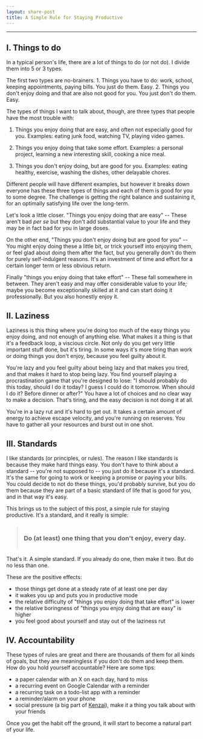 ```yaml
---
layout: share-post
title: A Simple Rule for Staying Productive
---
```


---

## I. Things to do

In a typical person's life, there are a lot of things to do (or not do). I divide them into 5 or 3 types.

The first two types are no-brainers. 1. Things you have to do: work, school, keeping appointments, paying bills. You just do them. Easy. 2. Things you don't enjoy doing and that are also not good for you. You just don't do them. Easy.

The types of things I want to talk about, though, are three types that people have the most trouble with:

1. Things you enjoy doing that are easy, and often not especially good for you. Examples: eating junk food, watching TV, playing video games.

2. Things you enjoy doing that take some effort. Examples: a personal project, learning a new interesting skill, cooking a nice meal.

3. Things you don't enjoy doing, but are good for you. Examples: eating healthy, exercise, washing the dishes, other delayable chores.

Different people will have different examples, but however it breaks down everyone has these three types of things and each of them is good for you to some degree. The challenge is getting the right balance and sustaining it, for an optimally satisfying life over the long-term.

Let's look a little closer. "Things you enjoy doing that are easy" -- These aren't bad *per se* but they don't add substantial value to your life and they may be in fact bad for you in large doses.

On the other end, "Things you don't enjoy doing but are good for you" -- You might enjoy doing these a little bit, or trick yourself into enjoying them, or feel glad about doing them after the fact, but you generally don't do them for purely self-indulgent reasons. It's an investment of time and effort for a certain longer term or less obvious return.

Finally "things you enjoy doing that take effort" -- These fall somewhere in between. They aren't easy and may offer considerable value to your life; maybe you become exceptionally skilled at it and can start doing it professionally. But you also honestly enjoy it.


## II. Laziness

Laziness is this thing where you're doing too much of the easy things you enjoy doing, and not enough of anything else. What makes it a thing is that it's a feedback loop, a viscious circle. Not only do you get very little important stuff done, but it's tiring. In some ways it's more tiring than work or doing things you don't enjoy, because you feel guilty about it.

You're lazy and you feel guilty about being lazy and that makes you tired, and that makes it hard to stop being lazy. You find yourself playing a procrastination game that you're designed to lose: "I should probably do this today, should I do it today? I guess I could do it tomorrow. When should I do it? Before dinner or after?" You have a lot of choices and no clear way to make a decision. That's tiring, and the easy decision is not doing it at all.

You're in a lazy rut and it's hard to get out. It takes a certain amount of energy to achieve escape velocity, and you're running on reserves. You have to gather all your resources and burst out in one shot.


## III. Standards

I like standards (or principles, or rules). The reason I like standards is because they make hard things easy. You don't have to think about a standard -- you're not supposed to -- you just do it because it's a standard. It's the same for going to work or keeping a promise or paying your bills. You could decide to not do these things, you'd probably survive, but you do them because they are part of a basic standard of life that is good for you, and in that way it's easy.

This brings us to the subject of this post, a simple rule for staying productive. It's a standard, and it really is simple:

<h3><blockquote>
<br/>Do (at least) one thing that you don't enjoy, every day.
<br/>
<br/>
</blockquote></h3>

That's it. A simple standard. If you already do one, then make it two. But do no less than one.

These are the positive effects:

* those things get done at a steady rate of at least one per day
* it wakes you up and puts you in productive mode
* the relative difficulty of "things you enjoy doing that take effort" is lower
* the relative boringness of "things you enjoy doing that are easy" is higher
* you feel good about yourself and stay out of the laziness rut


## IV. Accountability

These types of rules are great and there are thousands of them for all kinds of goals, but they are meaningless if you don't do them and keep them. How do you hold yourself accountable? Here are some tips:

* a paper calendar with an X on each day, hard to miss
* a recurring event on Google Calendar with a reminder
* a recurring task on a todo-list app with a reminder
* a reminder/alarm on your phone
* social pressure (a big part of [Kenzai](https://kenzai.me)), make it a thing you talk about with your friends

Once you get the habit off the ground, it will start to become a natural part of your life.
